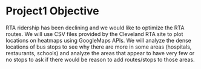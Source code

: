 # Project1 Objective
RTA ridership has been declining and we would like to optimize the RTA routes.  We will use CSV files provided by the Cleveland RTA site to plot locations on heatmaps using GoogleMaps APIs.  We will analyze the dense locations of bus stops to see why there are more in some areas (hospitals, restaurants, schools) and analyze the areas that appear to have very few or no stops to ask if there would be reason to add routes/stops to those areas.